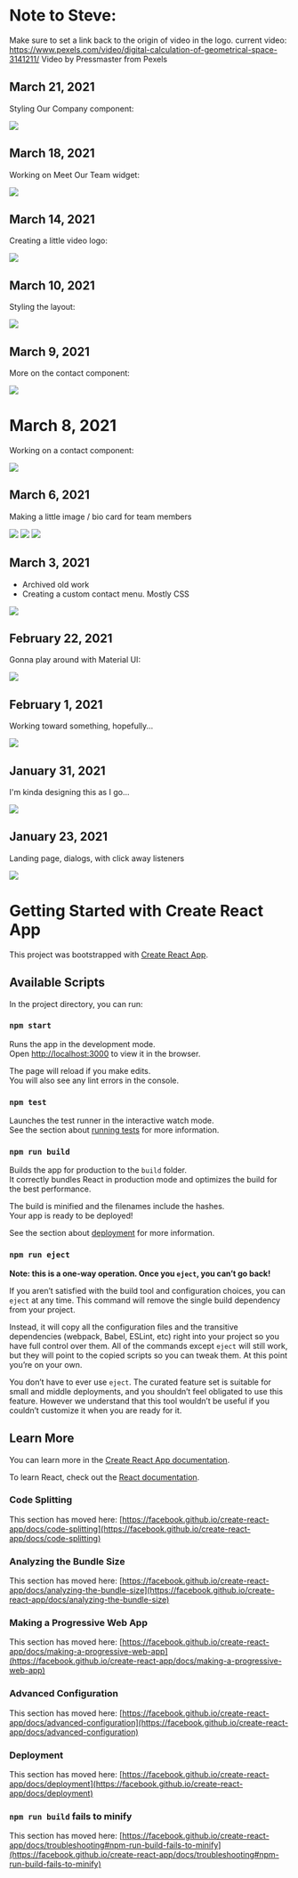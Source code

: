 # Note to Steve:

Make sure to set a link back to the origin of video in the logo. current video:
https://www.pexels.com/video/digital-calculation-of-geometrical-space-3141211/
Video by Pressmaster from Pexels

## March 21, 2021 

<p>Styling Our Company component:</p>
<img src="https://raw.githubusercontent.com/sbogucki12/companysite/main/readmeFiles/style1GIF.gif" />

## March 18, 2021 

<p>Working on Meet Our Team widget:</p>
<img src="https://raw.githubusercontent.com/sbogucki12/companysite/main/readmeFiles/style0GIF.gif" />


## March 14, 2021 

<p>Creating a little video logo:</p>
<img src="https://raw.githubusercontent.com/sbogucki12/companysite/main/readmeFiles/mainLogo0GIF.gif" />


## March 10, 2021 

<p>Styling the layout:</p>
<img src="https://raw.githubusercontent.com/sbogucki12/companysite/main/readmeFiles/layout0GIF.gif" />

## March 9, 2021 

<p>More on the contact component:</p>
<img src="https://raw.githubusercontent.com/sbogucki12/companysite/main/readmeFiles/contact2GIF.gif" />


# March 8, 2021 

<p>Working on a contact component:</p>
<img src="https://raw.githubusercontent.com/sbogucki12/companysite/main/readmeFiles/contact1GIF.gif" />



## March 6, 2021 

<p>Making a little image / bio card for team members</p>
<img src="https://raw.githubusercontent.com/sbogucki12/companysite/main/readmeFiles/teamMemberWidgetGIF.gif" />
<img src="https://raw.githubusercontent.com/sbogucki12/companysite/main/readmeFiles/teamPicCardRowGIF.gif" />
<img src="https://raw.githubusercontent.com/sbogucki12/companysite/main/readmeFiles/teamMemberCardGIF.gif" />


## March 3, 2021

<ul>
<li>Archived old work</li>
<li>Creating a custom  contact menu. Mostly CSS</li>
</ul>
<img src="https://raw.githubusercontent.com/sbogucki12/companysite/main/readmeFiles/footerContactMenuGIF.gif" />



## February 22, 2021

<p>Gonna play around with Material UI:</p>
<img src="https://raw.githubusercontent.com/sbogucki12/companysite/main/readmeFiles/newStyle0.jpg" />


## February 1, 2021

<p>Working toward something, hopefully...</p>
<img src="https://raw.githubusercontent.com/sbogucki12/companysite/main/readmeFiles/main02012021.gif" />


## January 31, 2021

<p>I'm kinda designing this as I go...</p>
<img src="https://raw.githubusercontent.com/sbogucki12/companysite/main/readmeFiles/main01312021.gif" />


## January 23, 2021

<p>Landing page, dialogs, with click away listeners</p>
<img src="https://raw.githubusercontent.com/sbogucki12/companysite/main/readmeFiles/landingPageGif1.gif" />










# Getting Started with Create React App

This project was bootstrapped with [Create React App](https://github.com/facebook/create-react-app).

## Available Scripts

In the project directory, you can run:

### `npm start`

Runs the app in the development mode.\
Open [http://localhost:3000](http://localhost:3000) to view it in the browser.

The page will reload if you make edits.\
You will also see any lint errors in the console.

### `npm test`

Launches the test runner in the interactive watch mode.\
See the section about [running tests](https://facebook.github.io/create-react-app/docs/running-tests) for more information.

### `npm run build`

Builds the app for production to the `build` folder.\
It correctly bundles React in production mode and optimizes the build for the best performance.

The build is minified and the filenames include the hashes.\
Your app is ready to be deployed!

See the section about [deployment](https://facebook.github.io/create-react-app/docs/deployment) for more information.

### `npm run eject`

**Note: this is a one-way operation. Once you `eject`, you can’t go back!**

If you aren’t satisfied with the build tool and configuration choices, you can `eject` at any time. This command will remove the single build dependency from your project.

Instead, it will copy all the configuration files and the transitive dependencies (webpack, Babel, ESLint, etc) right into your project so you have full control over them. All of the commands except `eject` will still work, but they will point to the copied scripts so you can tweak them. At this point you’re on your own.

You don’t have to ever use `eject`. The curated feature set is suitable for small and middle deployments, and you shouldn’t feel obligated to use this feature. However we understand that this tool wouldn’t be useful if you couldn’t customize it when you are ready for it.

## Learn More

You can learn more in the [Create React App documentation](https://facebook.github.io/create-react-app/docs/getting-started).

To learn React, check out the [React documentation](https://reactjs.org/).

### Code Splitting

This section has moved here: [https://facebook.github.io/create-react-app/docs/code-splitting](https://facebook.github.io/create-react-app/docs/code-splitting)

### Analyzing the Bundle Size

This section has moved here: [https://facebook.github.io/create-react-app/docs/analyzing-the-bundle-size](https://facebook.github.io/create-react-app/docs/analyzing-the-bundle-size)

### Making a Progressive Web App

This section has moved here: [https://facebook.github.io/create-react-app/docs/making-a-progressive-web-app](https://facebook.github.io/create-react-app/docs/making-a-progressive-web-app)

### Advanced Configuration

This section has moved here: [https://facebook.github.io/create-react-app/docs/advanced-configuration](https://facebook.github.io/create-react-app/docs/advanced-configuration)

### Deployment

This section has moved here: [https://facebook.github.io/create-react-app/docs/deployment](https://facebook.github.io/create-react-app/docs/deployment)

### `npm run build` fails to minify

This section has moved here: [https://facebook.github.io/create-react-app/docs/troubleshooting#npm-run-build-fails-to-minify](https://facebook.github.io/create-react-app/docs/troubleshooting#npm-run-build-fails-to-minify)
